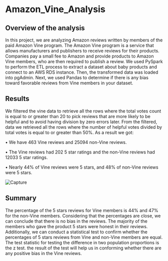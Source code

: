 # Amazon_Vine_Analysis

## Overview of the analysis

In this project, we are analyzing Amazon reviews written by members of the paid Amazon Vine program. The Amazon Vine program is a service that allows manufacturers and publishers to receive reviews for their products. Companies pay a small fee to Amazon and provide products to Amazon Vine members, who are then required to publish a review.
We used PySpark to perform the ETL process to extract a dataset about baby products and connect to an AWS RDS instance. Then, the transformed data was loaded into pgAdmin. Next, we used Pandas to determine if there is any bias toward favorable reviews from Vine members in your dataset. 

## Results

We filtered the vine data to retrieve all the rows where the total votes count is equal to or greater than 20 to pick reviews that are more likely to be helpful and to avoid having division by zero errors later. From the filtered, data we retrieved all the rows where the number of helpful votes divided by total votes is equal to or greater than 50%. As a result we got: 

•	We have 463 Vine reviews and 25094 non-Vine reviews.

•	The Vine reviews had 202 5 star ratings and the non-Vine reviews had 12033 5 star ratings.

•	Nearly 44% of Vine reviews were 5 stars, and 48% of non-Vine reviews were 5 stars.

![Capture](https://user-images.githubusercontent.com/66279829/170939494-cb682b69-7440-4397-996e-445d8c05b2b4.PNG)

## Summary

The percentage of the 5 stars reviews for Vine members is 44% and 47% for the non-Vine members. Considering that the percentages are close, we can conclude that there is no bias in the reviews. The majority of the members who gave the product 5 stars were honest in their reviews. Additionally, we can conduct a statistical test to confirm whether the percentages of 5 stars reviews from Vine and non-Vine members are equal. The test statistic for testing the difference in two population proportions is the z test. the result of the test will help us in conforming whether there are any positive bias in the Vine reviews. 
